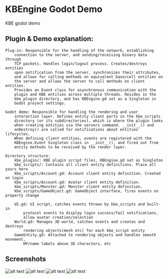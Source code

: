 # KBEngine Godot Demo

KBE godot demo

## Plugin & Demo explanation:

	Plug-in: Responsible for the handling of the network, establishing 
		connection to the server, and sending/receiving binary data through 
		TCP packets. Handles login/logout process. Creates/destroys entities
		upon notification from the server, synchronizes their attributes,
		and allows for calling methods on equivalent base/cell entities on
		the server and allows the server to call methods on client entities.
		Provides an Event class for asynchronous communication with the
		plugin and KBE entities across multiple threads. Resides in the
		kbe_plugin directory, and has KBEngine.gd set as a Singleton in 
		Godot project settings.
	
	Godot demo: Responsible for handling the rendering and user 
		interaction layer. Defines entity client parts in the kbe_scripts 
		directory (or its subdirectories), which is where the plugin looks
		when creating entities via the servers command. __init__() and 
		onDestroy() are called for notifications about entities' lifecycles.
		When defining client entities, events are registered with the 
		KBEngine.Event Singleton class in __init__(), and fired out from
		entity methods to be received by the render layer.
	
	Directory structure:
		kbe_plugin/: KBE plugin script files, KBEngine.gd set as Singleton
		kbe_scripts/: Contains all client entity definitions. Place all yours here
		kbe_scripts/Account.gd: Account client entity definition. Created on login
		kbe_scripts/Account.gd: Avatar client entity definition.
		kbe_scripts/Monster.gd: Monster client entity definition.
		kbe_scripts/GameObject.gd: GameObject interface, fires events on property change
		
		UI.gd: UI script, catches events thrown by kbe_scripts and built-in 
			protocol events to display login success/fail notifications, 
			allow avatar creation/selection
		World.gd: Manages 3D world, catches events and creates and destroys
			rendering objects(mesh etc) for each kbe_script entity
		GameEntity.gd: Attached to rendering objects and handles smooth movement, 
			HP/name labels above 3D characters, etc

## Screenshots

![alt text](https://raw.githubusercontent.com/krogank9/kbe_godot_demo/master/screenshot1.png)
![alt text](https://raw.githubusercontent.com/krogank9/kbe_godot_demo/master/screenshot2.png)
![alt text](https://raw.githubusercontent.com/krogank9/kbe_godot_demo/master/screenshot3.png)
![alt text](https://raw.githubusercontent.com/krogank9/kbe_godot_demo/master/screenshot4.png)
